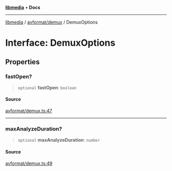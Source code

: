 [**libmedia**](../../../README.md) • **Docs**

***

[libmedia](../../../README.md) / [avformat/demux](../README.md) / DemuxOptions

# Interface: DemuxOptions

## Properties

### fastOpen?

> `optional` **fastOpen**: `boolean`

#### Source

[avformat/demux.ts:47](https://github.com/zhaohappy/libmedia/blob/a88305ff5d10e91621f2d71d24c72fc85681b8f7/src/avformat/demux.ts#L47)

***

### maxAnalyzeDuration?

> `optional` **maxAnalyzeDuration**: `number`

#### Source

[avformat/demux.ts:49](https://github.com/zhaohappy/libmedia/blob/a88305ff5d10e91621f2d71d24c72fc85681b8f7/src/avformat/demux.ts#L49)
